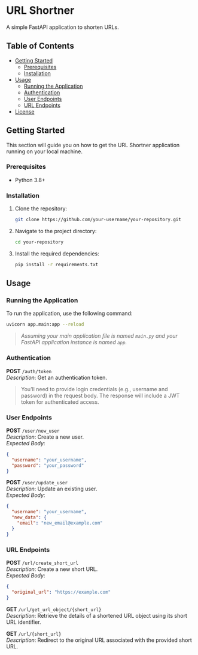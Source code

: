 
# URL Shortner

A simple FastAPI application to shorten URLs.

## Table of Contents

- [Getting Started](#getting-started)
  - [Prerequisites](#prerequisites)
  - [Installation](#installation)
- [Usage](#usage)
  - [Running the Application](#running-the-application)
  - [Authentication](#authentication)
  - [User Endpoints](#user-endpoints)
  - [URL Endpoints](#url-endpoints)
- [License](#license)

## Getting Started

This section will guide you on how to get the URL Shortner application running on your local machine.

### Prerequisites

- Python 3.8+

### Installation

1. Clone the repository:

   ```bash
   git clone https://github.com/your-username/your-repository.git
   ```

2. Navigate to the project directory:

   ```bash
   cd your-repository
   ```

3. Install the required dependencies:

   ```bash
   pip install -r requirements.txt
   ```

## Usage

### Running the Application

To run the application, use the following command:

```bash
uvicorn app.main:app --reload
```

> _Assuming your main application file is named `main.py` and your FastAPI application instance is named `app`._

### Authentication

**POST** `/auth/token`  
_Description_: Get an authentication token.  
> You’ll need to provide login credentials (e.g., username and password) in the request body. The response will include a JWT token for authenticated access.

### User Endpoints

**POST** `/user/new_user`  
_Description_: Create a new user.  
_Expected Body_:  
```json
{
  "username": "your_username",
  "password": "your_password"
}
```

**POST** `/user/update_user`  
_Description_: Update an existing user.  
_Expected Body_:  
```json
{
  "username": "your_username",
  "new_data": {
    "email": "new_email@example.com"
  }
}
```

### URL Endpoints

**POST** `/url/create_short_url`  
_Description_: Create a new short URL.  
_Expected Body_:  
```json
{
  "original_url": "https://example.com"
}
```

**GET** `/url/get_url_object/{short_url}`  
_Description_: Retrieve the details of a shortened URL object using its short URL identifier.

**GET** `/url/{short_url}`  
_Description_: Redirect to the original URL associated with the provided short URL.
